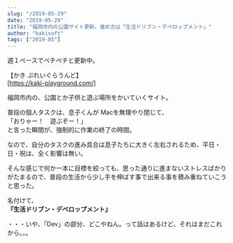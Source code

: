 ```yaml
---
slug: "/2019-05-29"
date: "2019-05-29"
title: "福岡市内の公園サイト更新。進め方は「生活ドリブン・デベロップメント」"
author: "kakisoft"
tags: ["2019-05"]
---
```

週１ペースでペチペチと更新中。  

【かき ぷれいぐらうんど】  
[https://kaki-playground.com/]  

福岡市内の、公園とか子供と遊ぶ場所をかいていくサイト。  

普段の個人タスクは、息子くんが Macを無理やり閉じて、  
「おりゃー！　遊ぶぞー！」  
と言った瞬間が、強制的に作業の終了の時間。  

なので、自分のタスクの進み具合は息子たちに大きく左右されるため、平日・日・祝は、全く影響は無い。  

そんな感じで何か一本に目標を絞っても、思った通りに進まないストレスばかりがたまるので、普段の生活から少し手を伸ばす事で出来る事を積み重ねていこうと思った。  

名付けて、  
**『生活ドリブン・デベロップメント』**  

・・・いや、「Dev」の部分、どこやねん。って話はあるけど、それはまだこれから。。。  

